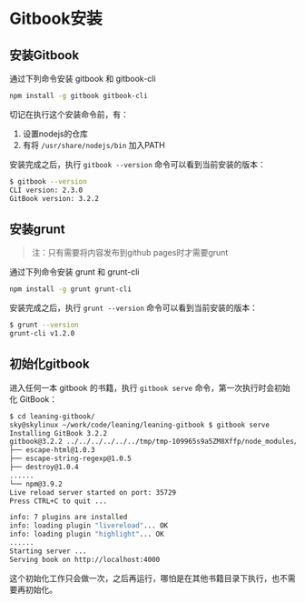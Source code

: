 # Gitbook安装

## 安装Gitbook

通过下列命令安装 gitbook 和 gitbook-cli

```bash
npm install -g gitbook gitbook-cli
```

切记在执行这个安装命令前，有：

1. 设置nodejs的仓库
2. 有将 `/usr/share/nodejs/bin` 加入PATH

安装完成之后，执行 `gitbook --version` 命令可以看到当前安装的版本：

```bash
$ gitbook --version
CLI version: 2.3.0
GitBook version: 3.2.2
```

## 安装grunt

> 注：只有需要将内容发布到github pages时才需要grunt

通过下列命令安装 grunt 和 grunt-cli

```bash
npm install -g grunt grunt-cli
```

安装完成之后，执行 `grunt --version` 命令可以看到当前安装的版本：

```bash
$ grunt --version
grunt-cli v1.2.0
```

## 初始化gitbook

进入任何一本 gitbook 的书籍，执行 `gitbook serve` 命令，第一次执行时会初始化 GitBook：

```bash
$ cd leaning-gitbook/
sky@skylinux ~/work/code/leaning/leaning-gitbook $ gitbook serve
Installing GitBook 3.2.2
gitbook@3.2.2 ../../../../../../tmp/tmp-109965s9a5ZM8Xffp/node_modules/gitbook
├── escape-html@1.0.3
├── escape-string-regexp@1.0.5
├── destroy@1.0.4
......
└── npm@3.9.2
Live reload server started on port: 35729
Press CTRL+C to quit ...

info: 7 plugins are installed
info: loading plugin "livereload"... OK
info: loading plugin "highlight"... OK
......
Starting server ...
Serving book on http://localhost:4000
```

这个初始化工作只会做一次，之后再运行，哪怕是在其他书籍目录下执行，也不需要再初始化。

